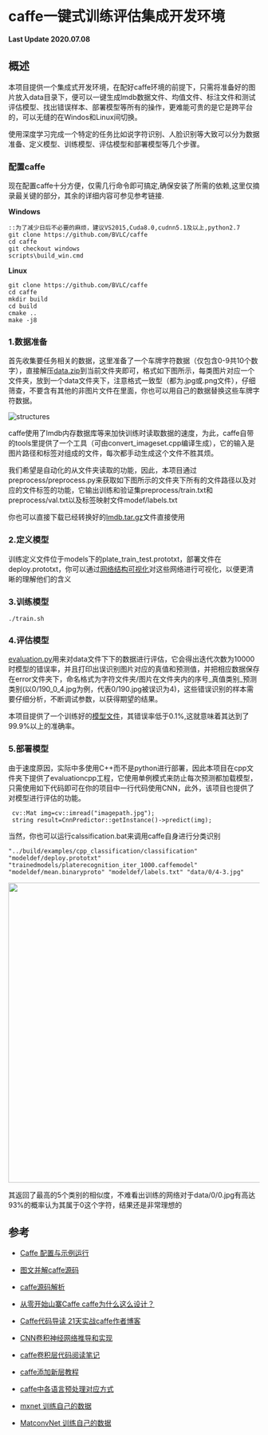 caffe一键式训练评估集成开发环境
====================================
**Last Update 2020.07.08**

## 概述

本项目提供一个集成式开发环境，在配好caffe环境的前提下，只需将准备好的图片放入data目录下，便可以一键生成lmdb数据文件、均值文件、标注文件和测试评估模型、找出错误样本、部署模型等所有的操作，更难能可贵的是它是跨平台的，可以无缝的在Windos和Linux间切换。

使用深度学习完成一个特定的任务比如说字符识别、人脸识别等大致可以分为数据准备、定义模型、训练模型、评估模型和部署模型等几个步骤。

### 配置caffe

现在配置caffe十分方便，仅需几行命令即可搞定,确保安装了所需的依赖,这里仅摘录最关键的部分，其余的详细内容可参见参考链接.

**Windows**

	::为了减少日后不必要的麻烦，建议VS2015,Cuda8.0,cudnn5.1及以上,python2.7
	git clone https://github.com/BVLC/caffe
	cd caffe
	git checkout windows
	scripts\build_win.cmd

**Linux** 

    git clone https://github.com/BVLC/caffe
	cd caffe
	mkdir build
	cd build
	cmake ..
	make -j8

### 1.数据准备

首先收集要任务相关的数据，这里准备了一个车牌字符数据（仅包含0-9共10个数字），直接解压[data.zip](https://github.com/imistyrain/caffe-oneclick/releases/download/1.0/data.zip)到当前文件夹即可，格式如下图所示，每类图片对应一个文件夹，放到一个data文件夹下，注意格式一致型（都为.jpg或.png文件），仔细筛查，不要含有其他的非图片文件在里面，你也可以用自己的数据替换这些车牌字符数据。

![structures](https://i.imgur.com/JQmNGYN.png)

caffe使用了lmdb内存数据库等来加快训练时读取数据的速度，为此，caffe自带的tools里提供了一个工具（可由convert_imageset.cpp编译生成），它的输入是图片路径和标签对组成的文件，每次都手动生成这个文件不胜其烦。

我们希望是自动化的从文件夹读取的功能，因此，本项目通过preprocess/preprocess.py来获取如下图所示的文件夹下所有的文件路径以及对应的文件标签的功能，它输出训练和验证集preprocess/train.txt和preprocess/val.txt以及标签映射文件modef/labels.txt

你也可以直接下载已经转换好的[lmdb.tar.gz](https://github.com/imistyrain/caffe-oneclick/releases/download/1.0/lmdb.tar.gz)文件直接使用

### 2.定义模型

训练定义文件位于models下的plate_train_test.prototxt，部署文件在deploy.prototxt，你可以通过[网络结构可视化](http://ethereon.github.io/netscope/#/editor)对这些网络进行可视化，以便更清晰的理解他们的含义

### 3.训练模型

```
./train.sh
```

### 4.评估模型

[evaluation.py](util/evaluation.py)用来对data文件下下的数据进行评估，它会得出迭代次数为10000时模型的错误率，并且打印出误识别图片对应的真值和预测值，并把相应数据保存在error文件夹下，命名格式为字符文件夹/图片在文件夹内的序号_真值类别_预测类别(以0/190_0_4.jpg为例，代表0/190.jpg被误识为4)，这些错误识别的样本需要仔细分析，不断调试参数，以获得期望的结果。

本项目提供了一个训练好的[模型文件](https://github.com/imistyrain/caffe-oneclick/releases/download/1.0/plate999.caffemodel)，其错误率低于0.1%,这就意味着其达到了99.9%以上的准确率。

### 5.部署模型

由于速度原因，实际中多使用C++而不是python进行部署，因此本项目在cpp文件夹下提供了evaluationcpp工程，它使用单例模式来防止每次预测都加载模型，只需使用如下代码即可在你的项目中一行代码使用CNN，此外，该项目也提供了对模型进行评估的功能。

```
 cv::Mat img=cv::imread("imagepath.jpg");
 string result=CnnPredictor::getInstance()->predict(img);
```

当然，你也可以运行calssification.bat来调用caffe自身进行分类识别

```
"../build/examples/cpp_classification/classification" "modeldef/deploy.prototxt" "trainedmodels/platerecognition_iter_1000.caffemodel" "modeldef/mean.binaryproto" "modeldef/labels.txt" "data/0/4-3.jpg"
```
<p align="center">
    <img src="https://i.imgur.com/TRv8d88.png", width="600">
</p>

其返回了最高的5个类别的相似度，不难看出训练的网络对于data/0/0.jpg有高达93%的概率认为其属于0这个字符，结果还是非常理想的

## 参考

* [Caffe 配置与示例运行](http://blog.csdn.net/guoyk1990/article/details/52909864)

* [图文并解caffe源码](http://blog.csdn.net/mounty_fsc/article/category/6136645)

* [caffe源码解析](http://blog.csdn.net/qq_16055159)

* [从零开始山寨Caffe caffe为什么这么设计？](http://www.cnblogs.com/neopenx/)

* [Caffe代码导读 21天实战caffe作者博客](http://blog.csdn.net/kkk584520/article/category/2620891/2)

* [CNN卷积神经网络推导和实现](http://blog.csdn.net/zouxy09/article/details/9993371)

* [caffe卷积层代码阅读笔记](http://blog.csdn.net/tangwei2014/article/details/47730797)

* [caffe添加新层教程](http://blog.csdn.net/shuzfan/article/details/51322976)

* [caffe中各语言预处理对应方式](http://blog.csdn.net/minstyrain/article/details/78373914)

* [mxnet 训练自己的数据](https://github.com/imistyrain/mxnet-mr)

* [MatconvNet 训练自己的数据](https://github.com/imistyrain/MatConvNet-mr)